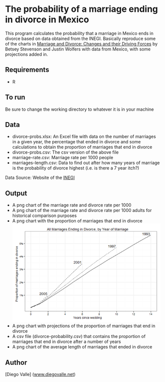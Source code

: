 The probability of a marriage ending in divorce in Mexico
=========================================================
This program calculates the probability that a marriage in Mexico ends in divorce based on data obtained from the INEGI. Basically reproduce some of the charts in [Marriage and Divorce: Changes and their Driving Forces][1] by Betsey Stevenson and Justin Wolfers with data from Mexico, with some projections added in.

Requirements
------------
* R

To run
-------
Be sure to change the working directory to whatever it is in your machine

Data
-----
* divorce-probs.xlsx: An Excel file with data on the number of marriages in a given year, the percentage that ended in divorce and some calculations to obtain the proportion of marriages that end in divorce
* divorce-probs.csv: The csv version of the above file
* marriage-rate.csv: Marriage rate per 1000 people 
* marriages-length.csv: Data to find out after how many years of marriage is the probability of divorce highest (i.e. is there a 7 year itch?)

Data Source: Website of the [INEGI](http://www.inegi.org.mx)


Output
-------
* A png chart of the marriage rate and divorce rate per 1000
* A png chart of the marriage rate and divorce rate per 1000 adults for historical comparison purposes
* A png chart with the proportion of marriages that end in divorce
![proportion of marriages that end in divorce](http://github.com/diegovalle/Divorce-Probabilities-MX/raw/master/output/Marriages%20Ending%20in%20Divorce,%20by%20Year%20of%20Marriage.png)
* A png chart with projections of the proportion of marriages that end in divorce
* A csv file (divorce-probability.csv) that contains the proportion of marriages that end in divorce after a number of years
* A png chart of the average length of marriages that ended in divorce

Author
-----
[Diego Valle] (www.diegovalle.net)

[1]: http://bpp.wharton.upenn.edu/jwolfers/Papers/MarriageandDivorce(JEP).pdf